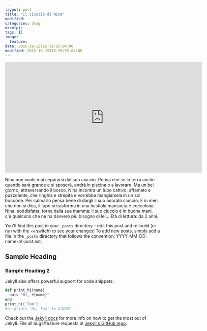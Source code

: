 ```yaml
---
layout: post
title: "Il ciuccio di Nina"
modified:
categories: blog
excerpt:
tags: []
image:
  feature:
date: 2016-19-15T15:39:55-04:00
modified: 2016-19-15T15:39:55-04:00
---
```


<iframe width="640" height="360" src="https://www.youtube.com/embed/GY0f9VaiAtw" frameborder="0" allowfullscreen></iframe>

Nina non vuole mai separarsi dal suo ciuccio. Pensa che se lo terrà anche quando sarà grande e si sposerà, andrà in piscina o a lavorare. Ma un bel giorno, attraversando il bosco, Nina incontra un lupo cattivo, affamato e puzzolente, che ringhia e strepita e vorrebbe mangiarsela in un sol boccone. Per calmarlo pensa bene di dargli il suo adorato ciuccio. E in men che non si dica, il lupo si trasforma in una bestiola mansueta e coccolona. Nina, soddisfatta, torna dalla sua mamma: il suo ciuccio è in buone mani, c'è qualcuno che ne ha davvero più bisogno di lei... Età di lettura: da 2 anni.


You'll find this post in your `_posts` directory - edit this post and re-build (or run with the `-w` switch) to see your changes!
To add new posts, simply add a file in the `_posts` directory that follows the convention: YYYY-MM-DD-name-of-post.ext.

## Sample Heading

### Sample Heading 2

Jekyll also offers powerful support for code snippets:

```ruby
def print_hi(name)
  puts "Hi, #{name}"
end
print_hi('Tom')
#=> prints 'Hi, Tom' to STDOUT.
```

Check out the [Jekyll docs][jekyll] for more info on how to get the most out of Jekyll. File all bugs/feature requests at [Jekyll's GitHub repo][jekyll-gh].

[jekyll-gh]: https://github.com/jekyll/jekyll
[jekyll]:    http://jekyllrb.com
